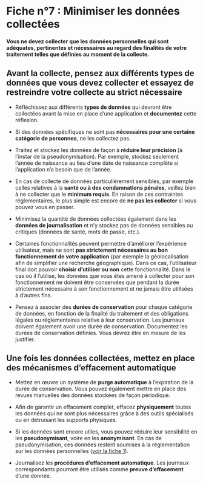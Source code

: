 # Fiche n°7 : Minimiser les données collectées

#### Vous ne devez collecter que les données personnelles qui sont adéquates, pertinentes et nécessaires au regard des finalités de votre traitement telles que définies au moment de la collecte.

## Avant la collecte, pensez aux différents types de données que vous devez collecter et essayez de restreindre votre collecte au strict nécessaire

* Réfléchissez aux différents **types de données** qui devront être collectées avant la mise en place d’une application et **documentez** cette réflexion.

* Si des données spécifiques ne sont pas **nécessaires pour une certaine catégorie de personnes**, ne les collectez pas.

* Traitez et stockez les données de façon à **réduire leur précision** (à l’instar de la pseudonymisation). Par exemple, stockez seulement l’année de naissance au lieu d’une date de naissance complète si l’application n’a besoin que de l’année.

* En cas de collecte de données particulièrement sensibles, par exemple celles relatives à la **santé ou à des condamnations pénales**, veillez bien à ne collecter que le **minimum requis**. En raison de ces contraintes réglementaires, le plus simple est encore de **ne pas les collecter** si vous pouvez vous en passer.

* Minimisez la quantité de données collectées également dans les **données de journalisation** et n’y stockez pas de données sensibles ou critiques (données de santé, mots de passe, etc.).

* Certaines fonctionnalités peuvent permettre d’améliorer l’expérience utilisateur, mais ne sont **pas strictement nécessaires au bon fonctionnement de votre application** (par exemple la géolocalisation afin de simplifier une recherche géographique). Dans ce cas, l’utilisateur final doit pouvoir **choisir d’utiliser ou non** cette fonctionnalité. Dans le cas où il l’utilise, les données que vous êtes amené à collecter pour son fonctionnement ne doivent être conservées que pendant la durée strictement nécessaire à son fonctionnement et ne jamais être utilisées à d’autres fins.

* Pensez à associer des **durées de conservation** pour chaque catégorie de données, en fonction de la finalité du traitement et des obligations légales ou réglementaires relative à leur conservation. Les journaux doivent également avoir une durée de conservation. Documentez les durées de conservation définies. Vous devrez être en mesure de les justifier.

## Une fois les données collectées, mettez en place des mécanismes d’effacement automatique

* Mettez en œuvre un système de **purge automatique** à l’expiration de la durée de conservation. Vous pouvez également mettre en place des revues manuelles des données stockées de façon périodique.

* Afin de garantir un effacement complet, effacez **physiquement** toutes les données qui ne sont plus nécessaires grâce à des outils spécialisés ou en détruisant les supports physiques.

* Si les données sont encore utiles, vous pouvez réduire leur sensibilité en les **pseudonymisant**, voire en les **anonymisant**. En cas de pseudonymisation, ces données restent soumises à la réglementation sur les données personnelles ([voir la fiche 1](#Fiche_n°1_:_Identifier_les_données_à_caractère_personnel)).

* Journalisez les **procédures d’effacement automatique**. Les journaux correspondants pourront être utilisés comme **preuve d’effacement** d’une donnée.
